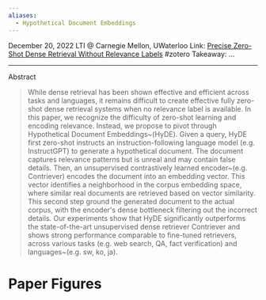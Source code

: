 ```yaml
---
aliases:
  - Hypothetical Document Embeddings
---
```

December 20, 2022
LTI @ Carnegie Mellon, UWaterloo
Link: [Precise Zero-Shot Dense Retrieval Without Relevance Labels](https://arxiv.org/abs/2212.10496)
#zotero 
Takeaway: ...


----

Abstract
> While dense retrieval has been shown effective and efficient across tasks and languages, it remains difficult to create effective fully zero-shot dense retrieval systems when no relevance label is available. In this paper, we recognize the difficulty of zero-shot learning and encoding relevance. Instead, we propose to pivot through Hypothetical Document Embeddings~(HyDE). Given a query, HyDE first zero-shot instructs an instruction-following language model (e.g. InstructGPT) to generate a hypothetical document. The document captures relevance patterns but is unreal and may contain false details. Then, an unsupervised contrastively learned encoder~(e.g. Contriever) encodes the document into an embedding vector. This vector identifies a neighborhood in the corpus embedding space, where similar real documents are retrieved based on vector similarity. This second step ground the generated document to the actual corpus, with the encoder's dense bottleneck filtering out the incorrect details. Our experiments show that HyDE significantly outperforms the state-of-the-art unsupervised dense retriever Contriever and shows strong performance comparable to fine-tuned retrievers, across various tasks (e.g. web search, QA, fact verification) and languages~(e.g. sw, ko, ja).

# Paper Figures
